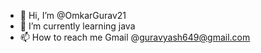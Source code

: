- 👋 Hi, I’m @OmkarGurav21
- 🌱 I’m currently learning java 
- 📫 How to reach me Gmail @guravyash649@gmail.com

<!---
OmkarGurav21/OmkarGurav21 is a ✨ special ✨ repository because its `README.md` (this file) appears on your GitHub profile.
You can click the Preview link to take a look at your changes.
--->
